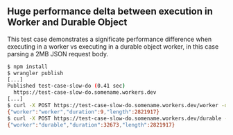 ## Huge performance delta between execution in Worker and Durable Object

This test case demonstrates a significate performance difference when executing in a worker vs executing in a durable object worker, in this case parsing a 2MB JSON request body.

```bash
$ npm install
$ wrangler publish
[...]
Published test-case-slow-do (0.41 sec)
  https://test-case-slow-do.somename.workers.dev
[...]
$ curl -X POST https://test-case-slow-do.somename.workers.dev/worker -d @test.json
{"worker":"worker","duration":9,"length":2821917}
$ curl -X POST https://test-case-slow-do.somename.workers.dev/durable -d @test.json
{"worker":"durable","duration":32673,"length":2821917}
```
